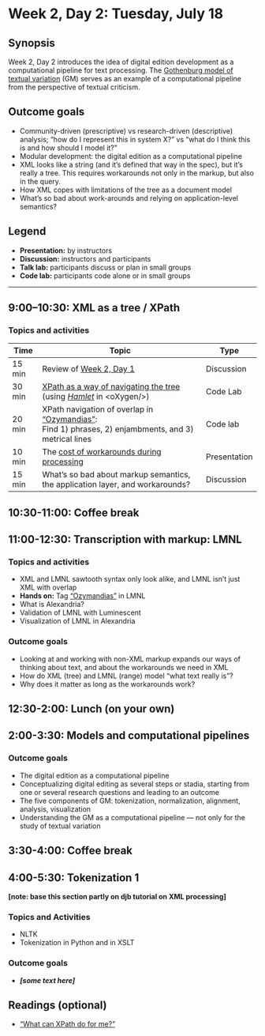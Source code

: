 # Week 2, Day 2: Tuesday, July 18

## Synopsis

Week 2, Day 2 introduces the idea of digital edition development as a computational pipeline for text processing. The [Gothenburg model of textual variation](gothenburg.md) (GM) serves as an example of a computational pipeline from the perspective of textual criticism. 

## Outcome goals

* Community-driven (prescriptive) vs research-driven (descriptive) analysis; “how do I represent this in system X?” vs “what do I think this is and how should I model it?”
* Modular development: the digital edition as a computational pipeline
* XML looks like a string (and it’s defined that way in the spec), but it’s really a tree. This requires workarounds not only in the markup, but also in the query.
* How XML copes with limitations of the tree as a document model
* What’s so bad about work-arounds and relying on application-level semantics?  

## Legend

* **Presentation:** by instructors
* **Discussion:** instructors and participants
* **Talk lab:** participants discuss or plan in small groups
* **Code lab:** participants code alone or in small groups

______

## 9:00–10:30: XML as a tree / XPath

### Topics and activities

Time | Topic | Type
---- | ---- | ----
15 min | Review of [Week 2, Day 1](week_2_day_1_plan.md) | Discussion
30 min | [XPath as a way of navigating the tree](xpath.md) (using [*Hamlet*](hamlet.xml) in \<oXygen/\>) | Code Lab
20 min | XPath navigation of overlap in [“Ozymandias”](ozymandias.xml):<br/>Find 1) phrases, 2) enjambments, and 3) metrical lines| Code lab
10 min | The [cost of workarounds during processing](overlap_xml.md) | Presentation
15 min | What’s so bad about markup semantics, the application layer, and workarounds? | Discussion

## 10:30-11:00: Coffee break

## 11:00-12:30: Transcription with markup: LMNL

### Topics and activities

* XML and LMNL sawtooth syntax only look alike, and LMNL isn’t just XML with overlap
* **Hands on:** Tag [“Ozymandias”](ozymandias.txt) in LMNL
* What is Alexandria?
* Validation of LMNL with Luminescent
* Visualization of LMNL in Alexandria

### Outcome goals

* Looking at and working with non-XML markup expands our ways of thinking about text, and about the workarounds we need in XML
* How do XML (tree) and LMNL (range) model “what text really is”? 
* Why does it matter as long as the workarounds work?

## 12:30-2:00: Lunch (on your own)

## 2:00-3:30: Models and computational pipelines
  
### Outcome goals

* The digital edition as a computational pipeline
* Conceptualizing digital editing as several steps or stadia, starting from one or several research questions and leading to an outcome
* The five components of GM: tokenization, normalization, alignment, analysis, visualization
* Understanding the GM as a computational pipeline — not only for the study of textual variation 

## 3:30-4:00: Coffee break

## 4:00-5:30: Tokenization 1

**[note: base this section partly on djb tutorial on XML processing]**

### Topics and Activities
* NLTK
* Tokenization in Python and in XSLT

### Outcome goals
* ***[some text here]***

## Readings (optional)

* [“What can XPath do for me?”](http://dh.obdurodon.org/introduction-xpath.xhtml)
